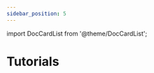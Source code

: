 ```yaml
---
sidebar_position: 5
---
```


import DocCardList from '@theme/DocCardList';

# Tutorials

<DocCardList />
